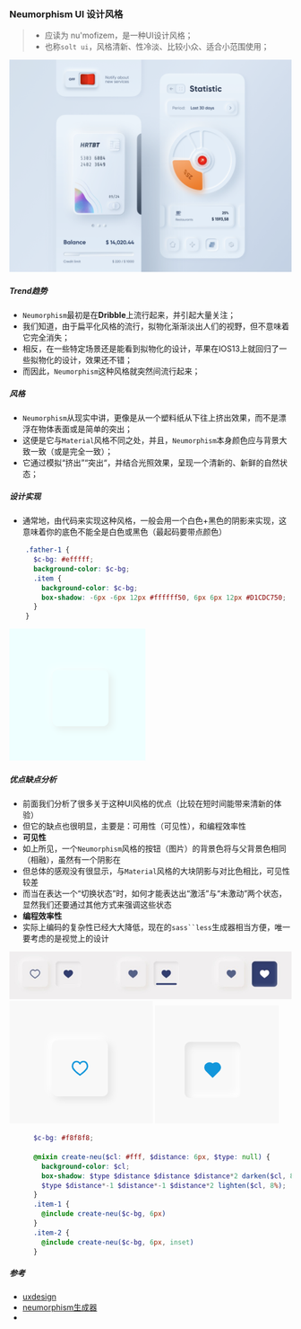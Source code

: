 ### Neumorphism UI 设计风格

> * 应读为 nu'mofizem，是一种UI设计风格；
> * 也称`solt ui`，风格清新、性冷淡、比较小众、适合小范围使用；

![img](../assets/2002250946.png)

##### Trend趋势

* `Neumorphism`最初是在**Dribble**上流行起来，并引起大量关注；
* 我们知道，由于扁平化风格的流行，拟物化渐渐淡出人们的视野，但不意味着它完全消失；
* 相反，在一些特定场景还是能看到拟物化的设计，苹果在IOS13上就回归了一些拟物化的设计，效果还不错；
* 而因此，`Neumorphism`这种风格就突然间流行起来；

##### 风格

* `Neumorphism`从现实中讲，更像是从一个塑料纸从下往上挤出效果，而不是漂浮在物体表面或是简单的突出；
* 这便是它与`Material`风格不同之处，并且，`Neumorphism`本身颜色应与背景大致一致（或是完全一致）；
* 它通过模拟“挤出”“突出“，并结合光照效果，呈现一个清新的、新鲜的自然状态；

##### 设计实现

* 通常地，由代码来实现这种风格，一般会用一个白色+黑色的阴影来实现，这意味着你的底色不能全是白色或黑色（最起码要带点颜色）

```scss
    .father-1 {
      $c-bg: #efffff;
      background-color: $c-bg;
      .item {
        background-color: $c-bg;
        box-shadow: -6px -6px 12px #ffffff50, 6px 6px 12px #D1CDC750;
      }
    }
```
![img](../assets/2002251401.png)

##### 优点缺点分析

* 前面我们分析了很多关于这种UI风格的优点（比较在短时间能带来清新的体验）
* 但它的缺点也很明显，主要是：可用性（可见性），和编程效率性
* **可见性**
* 如上所见，一个`Neumorphism`风格的按钮（图片）的背景色将与父背景色相同（相融），虽然有一个阴影在
* 但总体的感观没有很显示，与`Material`风格的大块阴影与对比色相比，可见性较差
* 而当在表达一个“切换状态”时，如何才能表达出“激活”与“未激动”两个状态，显然我们还要通过其他方式来强调这些状态
* **编程效率性**
* 实际上编码的复杂性已经大大降低，现在的`sass``less`生成器相当方便，唯一要考虑的是视觉上的设计

![img](../assets/2002251458.png)
![img](../assets/2002251548.png)
![img](../assets/2002251549.png)

```scss
      $c-bg: #f8f8f8;
      
      @mixin create-neu($cl: #fff, $distance: 6px, $type: null) {
        background-color: $cl;
        box-shadow: $type $distance $distance $distance*2 darken($cl, 8%),
        $type $distance*-1 $distance*-1 $distance*2 lighten($cl, 8%);
      }
      .item-1 {
        @include create-neu($c-bg, 6px)
      }
      .item-2 {
        @include create-neu($c-bg, 6px, inset)
      }
```

##### 参考 
* [uxdesign](https://uxdesign.cc/neumorphism-in-user-interfaces-b47cef3bf3a6)
* [neumorphism生成器](https://neumorphism.io/#55b9f3)
* 
